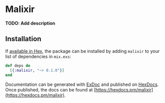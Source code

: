 # Malixir

**TODO: Add description**

## Installation

If [available in Hex](https://hex.pm/docs/publish), the package can be installed
by adding `malixir` to your list of dependencies in `mix.exs`:

```elixir
def deps do
  [{:malixir, "~> 0.1.0"}]
end
```

Documentation can be generated with [ExDoc](https://github.com/elixir-lang/ex_doc)
and published on [HexDocs](https://hexdocs.pm). Once published, the docs can
be found at [https://hexdocs.pm/malixir](https://hexdocs.pm/malixir).

